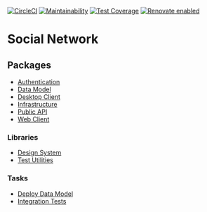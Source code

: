 [![CircleCI](https://circleci.com/gh/davidchristie/social-network.svg?style=svg)](https://circleci.com/gh/davidchristie/social-network)
[![Maintainability](https://api.codeclimate.com/v1/badges/a32339ac72c60b22b838/maintainability)](https://codeclimate.com/github/davidchristie/social-network/maintainability)
[![Test Coverage](https://api.codeclimate.com/v1/badges/a32339ac72c60b22b838/test_coverage)](https://codeclimate.com/github/davidchristie/social-network/test_coverage)
[![Renovate enabled](https://img.shields.io/badge/renovate-enabled-brightgreen.svg?style=flat)](https://renovatebot.com/)

# Social Network

## Packages

* [Authentication](packages/authentication)
* [Data Model](packages/data-model)
* [Desktop Client](packages/desktop-client)
* [Infrastructure](packages/infrastructure)
* [Public API](packages/public-api)
* [Web Client](packages/web-client)

### Libraries

* [Design System](packages/libraries/design-system)
* [Test Utilities](packages/libraries/test-utilities)

### Tasks

* [Deploy Data Model](packages/tasks/deploy-data-model)
* [Integration Tests](packages/tasks/integration-tests)
